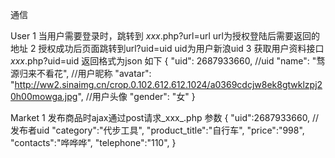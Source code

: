 通信
  
  User
  1 当用户需要登录时，跳转到 _xxx_.php?url=url
    url为授权登陆后需要返回的地址
  2 授权成功后页面跳转到url?uid=uid
    uid为用户新浪uid
  3 获取用户资料接口 _xxx_.php?uid=uid  返回格式为json 如下
  {
  	"uid": 2687933660,  //uid
  	"name": "骛源归来不看花",  //用户昵称
  	"avatar": "http://ww2.sinaimg.cn/crop.0.102.612.612.1024/a0369cdcjw8ek8gtwklzpj20h00mowga.jpg", //用户头像
  	"gender": "女"
  }
  
  Market
  1 发布商品时ajax通过post请求_xxx_.php 参数
  {
  	"uid":2687933660, //发布者uid
  	"category":"代步工具",
  	"product_title":"自行车",
  	"price":"998",
  	"contacts":"哗哗哗",
  	"telephone":"110",
  }
